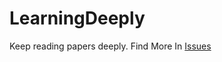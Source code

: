 # LearningDeeply
Keep reading papers deeply.
 Find More In [Issues](https://github.com/aimiyu/LearningDeeply/issues)
